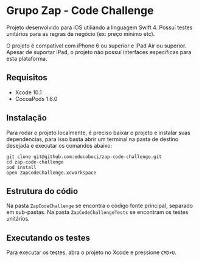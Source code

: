 # Grupo Zap - Code Challenge
Projeto desenvolvido para iOS utiliando a linguagem Swift 4. Possuí testes unitários para as regras de negócio (ex: preço mínimo etc).

O projeto é compatível com iPhone 6 ou superior e iPad Air ou superior. Apesar de suportar iPad, o projeto não possuí interfaces específicas para esta plataforma.

## Requisitos

* Xcode 10.1
* CocoaPods 1.6.0

## Instalação

Para rodar o projeto localmente, é preciso baixar o projeto e instalar suas dependencias, para isso basta abrir um terminal na pasta de destino desejada e executar os comandos abaixo:  

```
git clone git@github.com:educobuci/zap-code-challenge.git
cd zap-code-challenge
pod install
open ZapCodeChallenge.xcworkspace
```

## Estrutura do códio

Na pasta `ZapCodeChallenge` se encontra o código fonte principal, separado em sub-pastas.
Na pasta `ZapCodeChallengeTests` se encontram os testes unitários.

## Executando os testes

Para executar os testes, abra o projeto no Xcode e pressione `CMD+U`.
